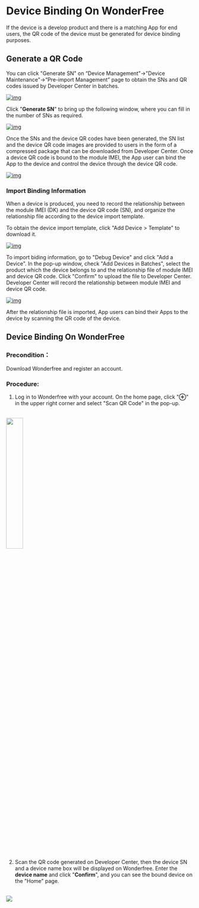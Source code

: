 # Device Binding On WonderFree

If the device is a develop product and there is a matching App for end users, the QR code of the device must be generated for device binding purposes.

## **Generate a QR Code**

You can click "Generate SN" on “Device Management"->"Device Maintenance"->“Pre-import Management” page to obtain the SNs and QR codes issued by Developer Center in batches.

<a data-fancybox title="img" href="/en/massProduct/image2022-3-14_15-17-35.jpg?version=1&modificationDate=1647241633000&api=v2">![img](/en/massProduct/image2022-3-14_15-17-35.jpg?version=1&modificationDate=1647241633000&api=v2)</a>

Click "**Generate SN**" to bring up the following window, where you can fill in the number of SNs as required.

<a data-fancybox title="img" href="/en/massProduct/image2022-3-14_15-17-59.png?version=1&modificationDate=1647241656000&api=v2">![img](/en/massProduct/image2022-3-14_15-17-59.png?version=1&modificationDate=1647241656000&api=v2)</a>

Once the SNs and the device QR codes have been generated, the SN list and the device QR code images are provided to users in the form of a compressed package that can be downloaded from Developer Center. Once a device QR code is bound to the module IMEI, the App user can bind the App to the device and control the device through the device QR code.

<a data-fancybox title="img" href="/en/massProduct/image2022-3-15_15-41-20.png?version=1&modificationDate=1647329449000&api=v2">![img](/en/massProduct/image2022-3-15_15-41-20.png?version=1&modificationDate=1647329449000&api=v2)</a>

### **Import Binding Information**

When a device is produced, you need to record the relationship between the module IMEI (DK) and the device QR code (SN), and organize the relationship file according to the device import template.

To obtain the device import template, click "Add Device > Template" to download it.

<a data-fancybox title="img" href="/en/massProduct/image2022-3-14_15-19-56.png?version=1&modificationDate=1647241774000&api=v2">![img](/en/massProduct/image2022-3-14_15-19-56.png?version=1&modificationDate=1647241774000&api=v2)</a>

To import biding information, go to "Debug Device" and click "Add a Device". In the pop-up window, check "Add Devices in Batches", select the product which the device belongs to and the relationship file of module IMEI and device QR code. Click "Confirm" to upload the file to Developer Center. Developer Center will record the relationship between module IMEI and device QR code.

<a data-fancybox title="img" href="/en/massProduct/image2022-3-14_15-19-40.png?version=1&modificationDate=1647241758000&api=v2">![img](/en/massProduct/image2022-3-14_15-19-40.png?version=1&modificationDate=1647241758000&api=v2)</a>

After the relationship file is imported, App users can bind their Apps to the device by scanning the QR code of the device.


## **Device Binding On WonderFree**

### Precondition：
Download Wonderfree and register an account.
### Procedure:
1. Log in to Wonderfree with your account. On the home page, click "**⊕**" in the upper right corner and select "Scan QR Code" in the pop-up.
   
<br>
<a data-fancybox title="img" href="/en/deviceDevelop/develop/app/Example-app-1.png">
<img src="/en/deviceDevelop/develop/app/Example-app-1.png" style="width: 30%" /></a>

2. Scan the QR code generated on Developer Center, then the device SN and a device name box will be displayed on Wonderfree. Enter the __device name__ and click "__Confirm__", and you can see the bound device on the "Home" page.

<br>
<a data-fancybox title="img" href="/en/deviceDevelop/develop/app/Example-app-7.png">
<img src="/en/deviceDevelop/develop/app/Example-app-7.png"/></a>


